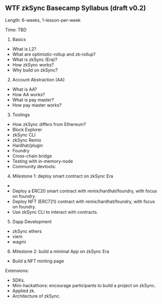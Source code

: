 ## WTF zkSync Basecamp Syllabus (draft v0.2)

Length: 6-weeks, 1-lesson-per-week

Time: TBD

1. Basics
  - What is L2?
  - What are optimistic-rollup and zk-rollup?
  - What is zkSync (Era)?
  - How zkSync works?
  - Why build on zkSync?

2. Account Abstraction (AA)
- What is AA?
- How AA works?
- What is pay master?
- How pay master works?

3. Toolings
- How zkSync differs from Ethereum?
- Block Explorer
- zkSync CLI
- zkSync Remix
- Hardhat/plugin
- Foundry
- Cross-chain bridge
- Testing with in-memory-node
- Community devtools: 

4. Milestone 1: deploy smart contract on zkSync Era
- 
- Deploy a ERC20 smart contract with remix/hardhat/foundry, with focus on foundry.
- Deploy NFT (ERC721) contract with remix/hardhat/foundry, with focus on foundry.
- Use zkSync CLI to interact with contracts.

5. Dapp Development
- zkSync ethers
- viem
- wagmi

6. Milestone 2: build a minimal App on zkSync Era
- Build a NFT minting page

Extensions:
- SDKs.
- Mini-hackathons: encourage participants to build a project on zkSync.
- Applied zk.
- Architecture of zkSync.
